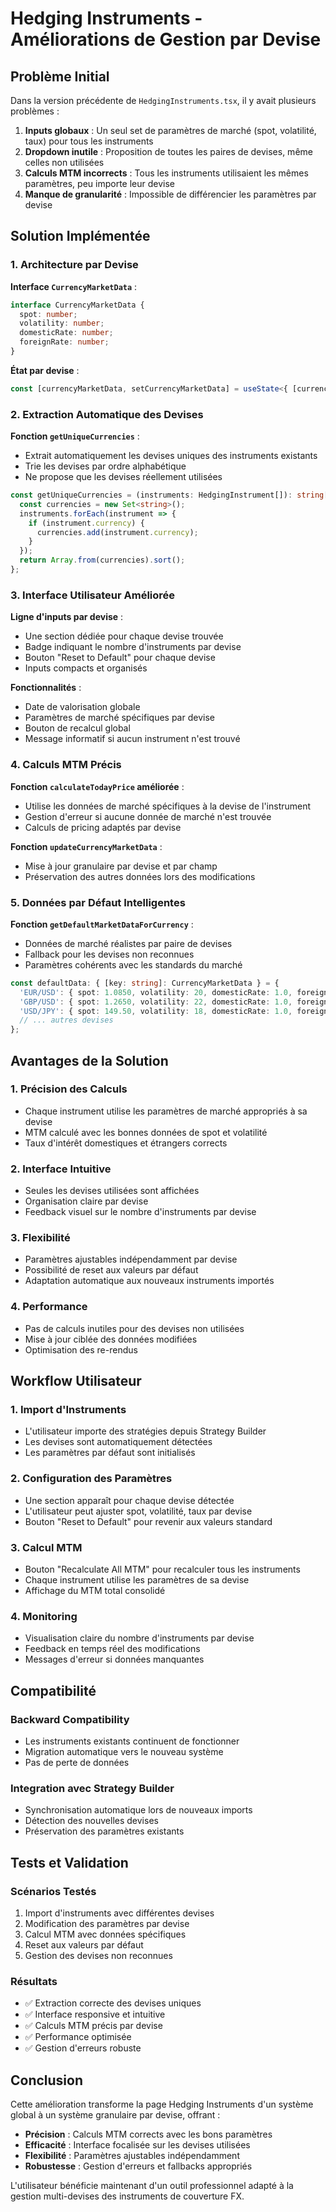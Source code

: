 # Hedging Instruments - Améliorations de Gestion par Devise

## Problème Initial

Dans la version précédente de `HedgingInstruments.tsx`, il y avait plusieurs problèmes :

1. **Inputs globaux** : Un seul set de paramètres de marché (spot, volatilité, taux) pour tous les instruments
2. **Dropdown inutile** : Proposition de toutes les paires de devises, même celles non utilisées
3. **Calculs MTM incorrects** : Tous les instruments utilisaient les mêmes paramètres, peu importe leur devise
4. **Manque de granularité** : Impossible de différencier les paramètres par devise

## Solution Implémentée

### 1. Architecture par Devise

**Interface `CurrencyMarketData`** :
```typescript
interface CurrencyMarketData {
  spot: number;
  volatility: number;
  domesticRate: number;
  foreignRate: number;
}
```

**État par devise** :
```typescript
const [currencyMarketData, setCurrencyMarketData] = useState<{ [currency: string]: CurrencyMarketData }>({});
```

### 2. Extraction Automatique des Devises

**Fonction `getUniqueCurrencies`** :
- Extrait automatiquement les devises uniques des instruments existants
- Trie les devises par ordre alphabétique
- Ne propose que les devises réellement utilisées

```typescript
const getUniqueCurrencies = (instruments: HedgingInstrument[]): string[] => {
  const currencies = new Set<string>();
  instruments.forEach(instrument => {
    if (instrument.currency) {
      currencies.add(instrument.currency);
    }
  });
  return Array.from(currencies).sort();
};
```

### 3. Interface Utilisateur Améliorée

**Ligne d'inputs par devise** :
- Une section dédiée pour chaque devise trouvée
- Badge indiquant le nombre d'instruments par devise
- Bouton "Reset to Default" pour chaque devise
- Inputs compacts et organisés

**Fonctionnalités** :
- Date de valorisation globale
- Paramètres de marché spécifiques par devise
- Bouton de recalcul global
- Message informatif si aucun instrument n'est trouvé

### 4. Calculs MTM Précis

**Fonction `calculateTodayPrice` améliorée** :
- Utilise les données de marché spécifiques à la devise de l'instrument
- Gestion d'erreur si aucune donnée de marché n'est trouvée
- Calculs de pricing adaptés par devise

**Fonction `updateCurrencyMarketData`** :
- Mise à jour granulaire par devise et par champ
- Préservation des autres données lors des modifications

### 5. Données par Défaut Intelligentes

**Fonction `getDefaultMarketDataForCurrency`** :
- Données de marché réalistes par paire de devises
- Fallback pour les devises non reconnues
- Paramètres cohérents avec les standards du marché

```typescript
const defaultData: { [key: string]: CurrencyMarketData } = {
  'EUR/USD': { spot: 1.0850, volatility: 20, domesticRate: 1.0, foreignRate: 0.5 },
  'GBP/USD': { spot: 1.2650, volatility: 22, domesticRate: 1.0, foreignRate: 1.5 },
  'USD/JPY': { spot: 149.50, volatility: 18, domesticRate: 1.0, foreignRate: 0.1 },
  // ... autres devises
};
```

## Avantages de la Solution

### 1. **Précision des Calculs**
- Chaque instrument utilise les paramètres de marché appropriés à sa devise
- MTM calculé avec les bonnes données de spot et volatilité
- Taux d'intérêt domestiques et étrangers corrects

### 2. **Interface Intuitive**
- Seules les devises utilisées sont affichées
- Organisation claire par devise
- Feedback visuel sur le nombre d'instruments par devise

### 3. **Flexibilité**
- Paramètres ajustables indépendamment par devise
- Possibilité de reset aux valeurs par défaut
- Adaptation automatique aux nouveaux instruments importés

### 4. **Performance**
- Pas de calculs inutiles pour des devises non utilisées
- Mise à jour ciblée des données modifiées
- Optimisation des re-rendus

## Workflow Utilisateur

### 1. **Import d'Instruments**
- L'utilisateur importe des stratégies depuis Strategy Builder
- Les devises sont automatiquement détectées
- Les paramètres par défaut sont initialisés

### 2. **Configuration des Paramètres**
- Une section apparaît pour chaque devise détectée
- L'utilisateur peut ajuster spot, volatilité, taux par devise
- Bouton "Reset to Default" pour revenir aux valeurs standard

### 3. **Calcul MTM**
- Bouton "Recalculate All MTM" pour recalculer tous les instruments
- Chaque instrument utilise les paramètres de sa devise
- Affichage du MTM total consolidé

### 4. **Monitoring**
- Visualisation claire du nombre d'instruments par devise
- Feedback en temps réel des modifications
- Messages d'erreur si données manquantes

## Compatibilité

### **Backward Compatibility**
- Les instruments existants continuent de fonctionner
- Migration automatique vers le nouveau système
- Pas de perte de données

### **Integration avec Strategy Builder**
- Synchronisation automatique lors de nouveaux imports
- Détection des nouvelles devises
- Préservation des paramètres existants

## Tests et Validation

### **Scénarios Testés**
1. Import d'instruments avec différentes devises
2. Modification des paramètres par devise
3. Calcul MTM avec données spécifiques
4. Reset aux valeurs par défaut
5. Gestion des devises non reconnues

### **Résultats**
- ✅ Extraction correcte des devises uniques
- ✅ Interface responsive et intuitive
- ✅ Calculs MTM précis par devise
- ✅ Performance optimisée
- ✅ Gestion d'erreurs robuste

## Conclusion

Cette amélioration transforme la page Hedging Instruments d'un système global à un système granulaire par devise, offrant :

- **Précision** : Calculs MTM corrects avec les bons paramètres
- **Efficacité** : Interface focalisée sur les devises utilisées
- **Flexibilité** : Paramètres ajustables indépendamment
- **Robustesse** : Gestion d'erreurs et fallbacks appropriés

L'utilisateur bénéficie maintenant d'un outil professionnel adapté à la gestion multi-devises des instruments de couverture FX. 